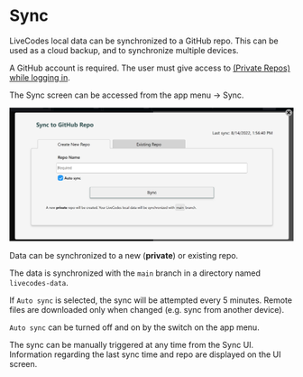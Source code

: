 # Sync

LiveCodes local data can be synchronized to a GitHub repo. This can be used as a cloud backup, and to synchronize multiple devices.

A GitHub account is required. The user must give access to [(Private Repos) while logging in](./github-integration.md).

The Sync screen can be accessed from the app menu → Sync.

![LiveCodes Sync](../../static/img/screenshots/sync.png)

Data can be synchronized to a new (**private**) or existing repo.

The data is synchronized with the `main` branch in a directory named `livecodes-data`.

If `Auto sync` is selected, the sync will be attempted every 5 minutes. Remote files are downloaded only when changed (e.g. sync from another device).

`Auto sync` can be turned off and on by the switch on the app menu.

The sync can be manually triggered at any time from the Sync UI. Information regarding the last sync time and repo are displayed on the UI screen.
